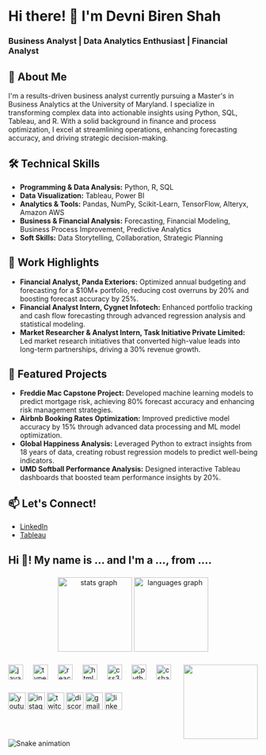 # Hi there! 👋 I'm Devni Biren Shah  
### Business Analyst | Data Analytics Enthusiast | Financial Analyst
## 🚀 About Me  
I'm a results-driven business analyst currently pursuing a Master's in Business Analytics at the University of Maryland. I specialize in transforming complex data into actionable insights using Python, SQL, Tableau, and R. With a solid background in finance and process optimization, I excel at streamlining operations, enhancing forecasting accuracy, and driving strategic decision-making.

## 🛠 Technical Skills  
- **Programming & Data Analysis:** Python, R, SQL  
- **Data Visualization:** Tableau, Power BI  
- **Analytics & Tools:** Pandas, NumPy, Scikit-Learn, TensorFlow, Alteryx, Amazon AWS  
- **Business & Financial Analysis:** Forecasting, Financial Modeling, Business Process Improvement, Predictive Analytics  
- **Soft Skills:** Data Storytelling, Collaboration, Strategic Planning

## 💼 Work Highlights  
- **Financial Analyst, Panda Exteriors:** Optimized annual budgeting and forecasting for a \$10M+ portfolio, reducing cost overruns by 20% and boosting forecast accuracy by 25%.  
- **Financial Analyst Intern, Cygnet Infotech:** Enhanced portfolio tracking and cash flow forecasting through advanced regression analysis and statistical modeling.  
- **Market Researcher & Analyst Intern, Task Initiative Private Limited:** Led market research initiatives that converted high-value leads into long-term partnerships, driving a 30% revenue growth.

## 🌟 Featured Projects  
- **Freddie Mac Capstone Project:** Developed machine learning models to predict mortgage risk, achieving 80% forecast accuracy and enhancing risk management strategies.  
- **Airbnb Booking Rates Optimization:** Improved predictive model accuracy by 15% through advanced data processing and ML model optimization.  
- **Global Happiness Analysis:** Leveraged Python to extract insights from 18 years of data, creating robust regression models to predict well-being indicators.  
- **UMD Softball Performance Analysis:** Designed interactive Tableau dashboards that boosted team performance insights by 20%.

## 📫 Let's Connect!  
- [LinkedIn](https://www.linkedin.com/in/devnishah)  
- [Tableau](https://public.tableau.com/app/profile/devni.shah)

<h2 align="left">Hi 👋! My name is ... and I'm a ..., from ....</h2>

###

<div align="center">
  <img src="https://github-readme-stats.vercel.app/api?username=maurodesouza&hide_title=false&hide_rank=false&show_icons=true&include_all_commits=true&count_private=true&disable_animations=false&theme=dracula&locale=en&hide_border=false" height="150" alt="stats graph"  />
  <img src="https://github-readme-stats.vercel.app/api/top-langs?username=maurodesouza&locale=en&hide_title=false&layout=compact&card_width=320&langs_count=5&theme=dracula&hide_border=false" height="150" alt="languages graph"  />
</div>

###

<img align="right" height="150" src="https://i.imgflip.com/65efzo.gif"  />

###

<div align="left">
  <img src="https://cdn.jsdelivr.net/gh/devicons/devicon/icons/javascript/javascript-original.svg" height="30" alt="javascript logo"  />
  <img width="12" />
  <img src="https://cdn.jsdelivr.net/gh/devicons/devicon/icons/typescript/typescript-original.svg" height="30" alt="typescript logo"  />
  <img width="12" />
  <img src="https://cdn.jsdelivr.net/gh/devicons/devicon/icons/react/react-original.svg" height="30" alt="react logo"  />
  <img width="12" />
  <img src="https://cdn.jsdelivr.net/gh/devicons/devicon/icons/html5/html5-original.svg" height="30" alt="html5 logo"  />
  <img width="12" />
  <img src="https://cdn.jsdelivr.net/gh/devicons/devicon/icons/css3/css3-original.svg" height="30" alt="css3 logo"  />
  <img width="12" />
  <img src="https://cdn.jsdelivr.net/gh/devicons/devicon/icons/python/python-original.svg" height="30" alt="python logo"  />
  <img width="12" />
  <img src="https://cdn.jsdelivr.net/gh/devicons/devicon/icons/csharp/csharp-original.svg" height="30" alt="csharp logo"  />
</div>

###

<div align="left">
  <img src="https://img.shields.io/static/v1?message=Youtube&logo=youtube&label=&color=FF0000&logoColor=white&labelColor=&style=for-the-badge" height="35" alt="youtube logo"  />
  <img src="https://img.shields.io/static/v1?message=Instagram&logo=instagram&label=&color=E4405F&logoColor=white&labelColor=&style=for-the-badge" height="35" alt="instagram logo"  />
  <img src="https://img.shields.io/static/v1?message=Twitch&logo=twitch&label=&color=9146FF&logoColor=white&labelColor=&style=for-the-badge" height="35" alt="twitch logo"  />
  <img src="https://img.shields.io/static/v1?message=Discord&logo=discord&label=&color=7289DA&logoColor=white&labelColor=&style=for-the-badge" height="35" alt="discord logo"  />
  <img src="https://img.shields.io/static/v1?message=Gmail&logo=gmail&label=&color=D14836&logoColor=white&labelColor=&style=for-the-badge" height="35" alt="gmail logo"  />
  <img src="https://img.shields.io/static/v1?message=LinkedIn&logo=linkedin&label=&color=0077B5&logoColor=white&labelColor=&style=for-the-badge" height="35" alt="linkedin logo"  />
</div>

###

<br clear="both">

<img src="https://raw.githubusercontent.com/maurodesouza/maurodesouza/output/snake.svg" alt="Snake animation" />

###
